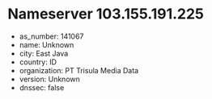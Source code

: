 # Nameserver 103.155.191.225

* as_number: 141067
* name: Unknown
* city: East Java
* country: ID
* organization: PT Trisula Media Data
* version: Unknown
* dnssec: false
